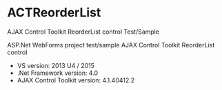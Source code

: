 # ACTReorderList
AJAX Control Toolkit ReorderList control Test/Sample

ASP.Net WebForms project test/sample AJAX Control Toolkit ReorderList control

- VS version: 2013 U4 / 2015
- .Net Framework version: 4.0
- AJAX Control Toolkit version: 4.1.40412.2